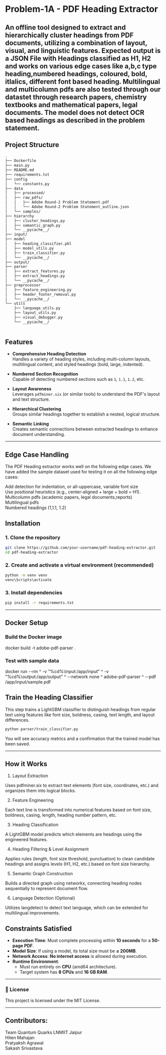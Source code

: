 # Problem-1A - PDF Heading Extractor

An offline tool designed to extract and hierarchically cluster headings from PDF documents, utilizing a combination of **layout**, **visual**, and **linguistic** features.
Expected output is a JSON File with Headings classified as H1, H2 and works on various edge cases like a,b,c type heading,numbered headings, coloured, bold, itlalics, different font based heading.
Multilingual and multicolumn pdfs are also tested through our datastet through research papers, chemistry textbooks and mathematical papers, legal documents. The model does not detect OCR based headings as described in the problem statement.
---
##  Project Structure
```bash
.
├── Dockerfile
├── main.py
├── README.md
├── requirements.txt
├── config
│   └── constants.py
├── data
│   ├── processed/
│   ├── raw_pdfs/
│   │   ├── Adobe Round-2 Problem Statement.pdf
│   │   └── Adobe Round-2 Problem Statement_outline.json
│   └── samples/
├── hierarchy
│   ├── cluster_headings.py
│   ├── semantic_graph.py
│   └── __pycache__/
├── input/
├── model
│   ├── heading_classifier.pkl
│   ├── model_utils.py
│   ├── train_classifier.py
│   └── __pycache__/
├── output/
├── parser
│   ├── extract_features.py
│   ├── extract_headings.py
│   └── __pycache__/
├── preprocessor
│   ├── feature_engineering.py
│   ├── header_footer_removal.py
│   └── __pycache__/
└── utils
    ├── language_utils.py
    ├── layout_utils.py
    ├── visual_debugger.py
    └── __pycache__/
       

```

##  Features

- **Comprehensive Heading Detection**  
  Handles a variety of heading styles, including multi-column layouts, multilingual content, and styled headings (bold, large, indented).

- **Numbered Section Recognition**  
  Capable of detecting numbered sections such as `1`, `1.1`, `1.2`, etc.

- **Layout Awareness**  
  Leverages `pdfminer.six` (or similar tools) to understand the PDF's layout and text structure.

- **Hierarchical Clustering**  
  Groups similar headings together to establish a nested, logical structure.

- **Semantic Linking**  
  Creates semantic connections between extracted headings to enhance document understanding.

---

## Edge Case Handling
The PDF Heading extractor works well on the following edge cases. We have added the sample dataset used for testing it on all the following edge cases: <br> 

Add detection for  indentation, or all-uppercase, variable font size <br>
Use positional heuristics (e.g., center-aligned + large + bold = H1). <br>
Multicolumn pdfs (academic papers, legal documents,reports) <br>
Multilingual pdfs <br>
Numbered headings (1,1.1, 1.2)  <br>


##  Installation

### 1. Clone the repository

```bash
git clone https://github.com/your-username/pdf-heading-extractor.git
cd pdf-heading-extractor
```

### 2. Create and activate a virtual environment (recommended)
```bash
python -m venv venv
venv\Scripts\activate
```

### 3. Install dependencies

```bash
pip install -r requirements.txt
```
---

## Docker Setup
### Build the Docker image
docker build -t adobe-pdf-parser .

### Test with sample data
docker run --rm ^
-v "%cd%\input:/app/input" ^
-v "%cd%\output:/app/output" ^
--network none ^
adobe-pdf-parser ^
--pdf /app/input/sample.pdf


##  Train the Heading Classifier
This step trains a LightGBM classifier to distinguish headings from regular text using features like font size, boldness, casing, text length, and layout differences.
```bash
python parser/train_classifier.py
```
You will see accuracy metrics and a confirmation that the trained model has been saved.

---

##  How it Works
1. Layout Extraction
   
Uses pdfminer.six to extract text elements (font size, coordinates, etc.) and organizes them into logical blocks.

2. Feature Engineering
   
Each text line is transformed into numerical features based on font size, boldness, casing, length, heading number pattern, etc.

3. Heading Classification
   
A LightGBM model predicts which elements are headings using the engineered features.

4. Heading Filtering & Level Assignment
   
Applies rules (length, font size threshold, punctuation) to clean candidate headings and assigns levels (H1, H2, etc.) based on font size hierarchy.

5. Semantic Graph Construction
    
Builds a directed graph using networkx, connecting heading nodes sequentially to represent document flow.

6. Language Detection (Optional)
    
Utilizes langdetect to detect text language, which can be extended for multilingual improvements.

## Constraints Satisfied

- **Execution Time**: Must complete processing within **10 seconds** for a **50-page PDF**.
- **Model Size**: If using a model, its total size must be **≤ 200MB**.
- **Network Access**: **No internet access** is allowed during execution.
- **Runtime Environment**:
  - Must run entirely on **CPU** (amd64 architecture).
  - Target system has **8 CPUs** and **16 GB RAM**.

---

### 📄 License

This project is licensed under the MIT License.

---
## Contributors: 
Team Quantum Quarks LNMIIT Jaipur <br>
Hiten Mahajan <br> 
Pratyaksh Agrawal <br>
Sakash Srivastava <br>



